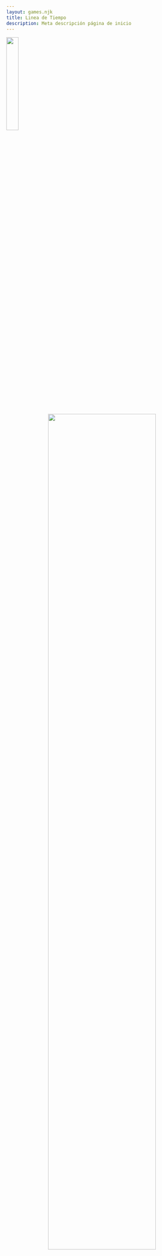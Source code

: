 ```yaml
---
layout: games.njk
title: Linea de Tiempo 
description: Meta descripción página de inicio
---
```

</p>
<img width="25%" src="/img/SS.webp">
</p>
<center>
  <section class="row container-lg">
    <article class="col-12 col-md-6">
      <center><img width="75%" src="/img/Link_SK.png" alt=""></center>
    </article>
    <article class="col-12 col-md-6">
      <p>The Legend of Zelda: Skyward Sword es la decimosexta entrega principal de la serie The Legend of Zelda. Es el primer juego de The Legend of Zelda creado específicamente para la consola Wii, y requiere Wii Motion Plus. Tras su lanzamiento en América del Norte, estuvo disponible un paquete especial de Skyward Sword por $69.99. Este incluye una copia de Skyward Sword, así como un mando Wii Remote Plus dorado. Además, una edición limitada de CD, con música de los conciertos del 25 aniversario de The Legend of Zelda Symphony, también se incluye junto con todas las compras tempranas de las copias estándar y de edición especial de Skyward Sword. Un remasterización en alta definición del juego, Skyward Sword HD, fue confirmada como parte del Nintendo Direct del 17 de febrero de 2021. Fue lanzado el 16 de julio de 2021.</p>
    </article>
    <article class="col-12">
      <h2>Historia</h2>
    </article>
    <article class="col-12">
      <p class="text-center">Antes de los eventos de Skyward Sword, la tierra se resquebrajó y fuerzas malignas surgieron de la fisura. Estas fuerzas atacaron a la gente de la tierra, masacrándola y destruyendo su tierra, en busca de la Trifuerza, el poder supremo capaz de conceder cualquier deseo a su poseedor. Este poder, transmitido por las Diosas Doradas, era custodiado por la Diosa Hylia, la diosa de la tierra. La Diosa Hylia reunió la Trifuerza y a los sobrevivientes restantes en un trozo de tierra y lo envió al cielo más allá de las nubes. Este fragmento de tierra llegó a ser conocido como Skyloft. Con los humanos a salvo, la Diosa Hylia se unió a los habitantes de la tierra y luchó contra las fuerzas malignas en una guerra de escala y ferocidad sin igual. La Diosa Hylia eventualmente selló las fuerzas malignas, devolviendo la paz a la Superficie. Sin embargo, los humanos permanecieron en Skyloft, ya que la Diosa Hylia sabía que el sello del mal no duraría para siempre. La Diosa Hylia sabía que sería impotente para detener las fuerzas por segunda vez, así que necesitaba usar la Trifuerza para derrotarlas nuevamente. Sin embargo, una diosa no puede usar la Trifuerza, por lo que la Diosa Hylia renunció a su inmortalidad y renació como una Hyliana mortal.</p>
    </article>
    <article class="col-12 col-md-6">
      <p class="text-end">En el Skyloft actual, se ha formado una pequeña civilización donde la mayoría de los recuerdos y registros de la Superficie se han olvidado y perdido. La gente de Skyloft sabe casi nada sobre la tierra bajo las nubes. Un joven llamado Link tiene un extraño sueño que muestra una bestia oscura gigantesca y una persona misteriosa. Es despertado por un Loftwing propiedad de su amiga de la infancia, Zelda. El Loftwing le da una carta de Zelda pidiéndole que se encuentre con ella en la Estatua de la Diosa en preparación para la Ceremonia del Ala anual que está programada para ese día. Link llega a la Estatua de la Diosa para descubrir que su Loftwing Carmesí ha desaparecido y comienza a buscarlo. Después de escuchar a Groose, Cawlin y Strich, Link descubre que son responsables de la desaparición de su Loftwing, y que lo escondieron en lo profundo de la Cueva de la Cascada. Link toma una Espada de Práctica del Salón de Entrenamiento y entra en la Cueva de la Cascada. En el otro extremo, se encuentra con Zelda, quien ha venido a ayudar a Link a encontrar su Loftwing. Después de decir que el Loftwing de Link puede estar más adelante, Zelda escucha una extraña voz y se pregunta de quién es, pero rápidamente asegura a Link que no pasa nada. Los dos encuentran al Loftwing y lo liberan. Zelda luego le pregunta a Link si escuchó la voz que ella había escuchado antes, y dice que siente como si alguien la estuviera llamando. Procede a contarle sobre la posibilidad de una tierra debajo de las nubes llamada la Superficie, que se dice que es mucho más vasta que Skyloft. Ella rápidamente lo descarta, y los dos vuelan juntos a la Ceremonia del Ala.</p>
    </article>
    <article class="col-12 col-md-6">
      <center><img width="75%" src="/img/Zelda_SK.webp" alt=""></center>
    </article>
    <article class="col-12">
      <p>Con todos los participantes listos, la Ceremonia del Ala comienza. A pesar de los esfuerzos de Groose y sus secuaces por evitar que gane, Link tiene éxito en quitar la Estatuilla de Ave de las garras de otro Loftwing, convirtiéndose en el vencedor. Link y Zelda proceden a la Estatua de la Diosa para completar la ceremonia, donde Zelda le otorga las bendiciones de la Diosa a Link y le da la Tela. Para concluir la ceremonia, Link debe saltar de la estatua y aterrizar con seguridad usando la Tela. Zelda lo empuja en lugar de él, y Link tiene éxito. Zelda alaba a Link y propone que los dos vuelen alrededor de las nubes juntos en celebración.</p>
    </article>
    <article class="col-12 col-md-6">
      <center><img width="75%" src="/img/LP.webp" alt=""></center>
    </article>
    <article class="col-12 col-md-6">
      <p> Sin embargo, mientras vuelan, un tornado negro misterioso aparece de repente y arranca a Zelda de su Loftwing, haciéndola caer por debajo de la Barrera de las Nubes. Link intenta rescatarla, pero es golpeado por el tornado en el proceso. El Loftwing de Link lo lleva de regreso a Skyloft. Esa noche, Link tiene un sueño que muestra a Zelda cayendo libremente en la boca de la misma bestia de su sueño al principio del juego. Después de despertar en su cama, explica los eventos que ocurrieron al padre de Zelda, el director Gaepora. Aunque Gaepora le dice que descanse, Link pronto escucha la voz del espíritu misterioso una vez más y sale de su habitación, siguiendo al espíritu hasta la Estatua de la Diosa. El espíritu aparece de la espada dentro de la estatua y se presenta como Fi. Le dice a Link que debe tomar la espada que ve frente a él y embarcarse en su viaje destinado como el héroe elegido de la Diosa. Aunque al principio está aprensivo, Fi le dice que Zelda todavía está viva, y Link saca la espada.</p>
    </article>
    <article class="col-12">
      <h2>Linea de Tiempo</h2>
    </article>
    <article class="col-12">
      <p class="text-center">La historia del juego Skyward Sword se establece como el primer juego en la línea temporal conocida de Zelda, explorando el comienzo de la batalla entre el bien y el mal dentro de la leyenda, y estableciendo a sus principales protagonistas: Zelda, como la encarnación de la Diosa Hylia, Link, el héroe elegido por las Diosas, y Ganondorf, como la manifestación del odio del Rey Demonio Demise. Eiji Aonuma ya había confirmado durante el desarrollo del juego que, en términos de la Línea Temporal de Zelda, Skyward Sword ocurre antes de Ocarina of Time, lo cual fue confirmado más tarde en la línea temporal publicada en Hyrule Historia, cuando se colocó antes de The Minish Cap y Four Swords. Sin embargo, Aonuma afirmó que Skyward Sword no necesariamente será siempre la primera entrada en la cronología, dando la posibilidad de que futuros juegos ocurran antes.</p>
    </article>
  </section>
</center>
